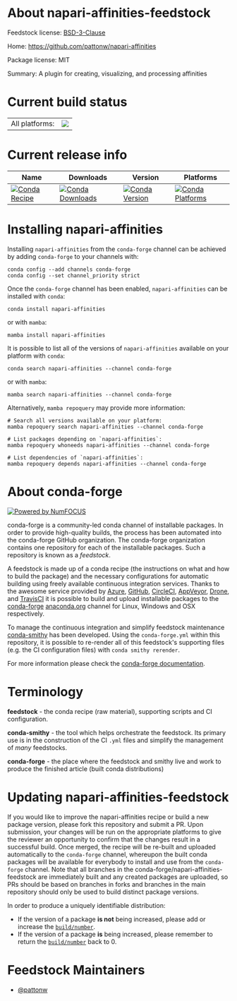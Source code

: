 About napari-affinities-feedstock
=================================

Feedstock license: [BSD-3-Clause](https://github.com/conda-forge/napari-affinities-feedstock/blob/main/LICENSE.txt)

Home: https://github.com/pattonw/napari-affinities

Package license: MIT

Summary: A plugin for creating, visualizing, and processing affinities

Current build status
====================


<table><tr><td>All platforms:</td>
    <td>
      <a href="https://dev.azure.com/conda-forge/feedstock-builds/_build/latest?definitionId=17334&branchName=main">
        <img src="https://dev.azure.com/conda-forge/feedstock-builds/_apis/build/status/napari-affinities-feedstock?branchName=main">
      </a>
    </td>
  </tr>
</table>

Current release info
====================

| Name | Downloads | Version | Platforms |
| --- | --- | --- | --- |
| [![Conda Recipe](https://img.shields.io/badge/recipe-napari--affinities-green.svg)](https://anaconda.org/conda-forge/napari-affinities) | [![Conda Downloads](https://img.shields.io/conda/dn/conda-forge/napari-affinities.svg)](https://anaconda.org/conda-forge/napari-affinities) | [![Conda Version](https://img.shields.io/conda/vn/conda-forge/napari-affinities.svg)](https://anaconda.org/conda-forge/napari-affinities) | [![Conda Platforms](https://img.shields.io/conda/pn/conda-forge/napari-affinities.svg)](https://anaconda.org/conda-forge/napari-affinities) |

Installing napari-affinities
============================

Installing `napari-affinities` from the `conda-forge` channel can be achieved by adding `conda-forge` to your channels with:

```
conda config --add channels conda-forge
conda config --set channel_priority strict
```

Once the `conda-forge` channel has been enabled, `napari-affinities` can be installed with `conda`:

```
conda install napari-affinities
```

or with `mamba`:

```
mamba install napari-affinities
```

It is possible to list all of the versions of `napari-affinities` available on your platform with `conda`:

```
conda search napari-affinities --channel conda-forge
```

or with `mamba`:

```
mamba search napari-affinities --channel conda-forge
```

Alternatively, `mamba repoquery` may provide more information:

```
# Search all versions available on your platform:
mamba repoquery search napari-affinities --channel conda-forge

# List packages depending on `napari-affinities`:
mamba repoquery whoneeds napari-affinities --channel conda-forge

# List dependencies of `napari-affinities`:
mamba repoquery depends napari-affinities --channel conda-forge
```


About conda-forge
=================

[![Powered by
NumFOCUS](https://img.shields.io/badge/powered%20by-NumFOCUS-orange.svg?style=flat&colorA=E1523D&colorB=007D8A)](https://numfocus.org)

conda-forge is a community-led conda channel of installable packages.
In order to provide high-quality builds, the process has been automated into the
conda-forge GitHub organization. The conda-forge organization contains one repository
for each of the installable packages. Such a repository is known as a *feedstock*.

A feedstock is made up of a conda recipe (the instructions on what and how to build
the package) and the necessary configurations for automatic building using freely
available continuous integration services. Thanks to the awesome service provided by
[Azure](https://azure.microsoft.com/en-us/services/devops/), [GitHub](https://github.com/),
[CircleCI](https://circleci.com/), [AppVeyor](https://www.appveyor.com/),
[Drone](https://cloud.drone.io/welcome), and [TravisCI](https://travis-ci.com/)
it is possible to build and upload installable packages to the
[conda-forge](https://anaconda.org/conda-forge) [anaconda.org](https://anaconda.org/)
channel for Linux, Windows and OSX respectively.

To manage the continuous integration and simplify feedstock maintenance
[conda-smithy](https://github.com/conda-forge/conda-smithy) has been developed.
Using the ``conda-forge.yml`` within this repository, it is possible to re-render all of
this feedstock's supporting files (e.g. the CI configuration files) with ``conda smithy rerender``.

For more information please check the [conda-forge documentation](https://conda-forge.org/docs/).

Terminology
===========

**feedstock** - the conda recipe (raw material), supporting scripts and CI configuration.

**conda-smithy** - the tool which helps orchestrate the feedstock.
                   Its primary use is in the construction of the CI ``.yml`` files
                   and simplify the management of *many* feedstocks.

**conda-forge** - the place where the feedstock and smithy live and work to
                  produce the finished article (built conda distributions)


Updating napari-affinities-feedstock
====================================

If you would like to improve the napari-affinities recipe or build a new
package version, please fork this repository and submit a PR. Upon submission,
your changes will be run on the appropriate platforms to give the reviewer an
opportunity to confirm that the changes result in a successful build. Once
merged, the recipe will be re-built and uploaded automatically to the
`conda-forge` channel, whereupon the built conda packages will be available for
everybody to install and use from the `conda-forge` channel.
Note that all branches in the conda-forge/napari-affinities-feedstock are
immediately built and any created packages are uploaded, so PRs should be based
on branches in forks and branches in the main repository should only be used to
build distinct package versions.

In order to produce a uniquely identifiable distribution:
 * If the version of a package **is not** being increased, please add or increase
   the [``build/number``](https://docs.conda.io/projects/conda-build/en/latest/resources/define-metadata.html#build-number-and-string).
 * If the version of a package **is** being increased, please remember to return
   the [``build/number``](https://docs.conda.io/projects/conda-build/en/latest/resources/define-metadata.html#build-number-and-string)
   back to 0.

Feedstock Maintainers
=====================

* [@pattonw](https://github.com/pattonw/)

